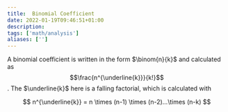 ```yaml
---
title:  Binomial Coefficient
date: 2022-01-19T09:46:51+01:00
description: 
tags: ['math/analysis']
aliases: ['']
---
```

A binomial coefficient is written in the form $\binom{n}{k}$ and calculated as $$\frac{n^{\underline{k}}}{k!}$$. The $\underline{k}$ here is a falling factorial, which is calculated with

$$
n^{\underline{k}} = n \times (n-1) \times (n-2)...\times (n-k)
$$